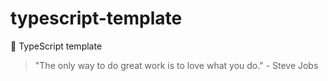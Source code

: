 # typescript-template

🌱 TypeScript template

<!-- INSPIRATIONAL_QUOTE_START -->
> "The only way to do great work is to love what you do." - Steve Jobs
<!-- INSPIRATIONAL_QUOTE_END -->
